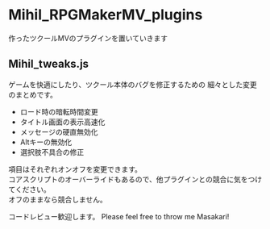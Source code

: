 # Mihil_RPGMakerMV_plugins
作ったツクールMVのプラグインを置いていきます


## Mihil_tweaks.js
ゲームを快適にしたり、ツクール本体のバグを修正するための
細々とした変更のまとめです。
- ロード時の暗転時間変更
- タイトル画面の表示高速化
- メッセージの硬直無効化
- Altキーの無効化
- 選択肢不具合の修正  

項目はそれぞれオンオフを変更できます。  
コアスクリプトのオーバーライドもあるので、他プラグインとの競合に気をつけてください。  
オフのままなら競合しません。  




コードレビュー歓迎します。
Please feel free to throw me Masakari!
